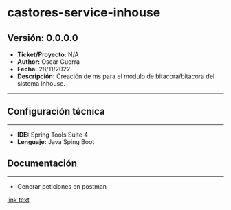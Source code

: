 # castores-service-inhouse

## Versión: 0.0.0.0
- __Ticket/Proyecto:__ N/A
- __Author:__  Oscar Guerra
- __Fecha:__ 28/11/2022
- __Descripción:__ Creación de ms para el modulo de bitacora/bitacora del sistema inhouse.
--------

## Configuración técnica
-------------
- __IDE:__ Spring Tools Suite 4
- __Lenguaje:__ Java Sping Boot

## Documentación
-------------
- Generar peticiones en postman

[link text](readme.md)

